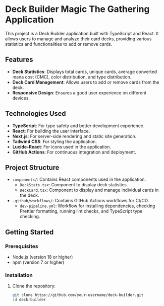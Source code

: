 # Deck Builder Magic The Gathering Application

This project is a Deck Builder application built with TypeScript and React. It allows users to manage and analyze their card decks, providing various statistics and functionalities to add or remove cards.

## Features

- **Deck Statistics**: Displays total cards, unique cards, average converted mana cost (CMC), color distribution, and type distribution.
- **Deck Card Management**: Allows users to add or remove cards from the deck.
- **Responsive Design**: Ensures a good user experience on different devices.

## Technologies Used

- **TypeScript**: For type safety and better development experience.
- **React**: For building the user interface.
- **Next.js**: For server-side rendering and static site generation.
- **Tailwind CSS**: For styling the application.
- **Lucide-React**: For icons used in the application.
- **GitHub Actions**: For continuous integration and deployment.

## Project Structure

- `components/`: Contains React components used in the application.
    - `DeckStats.tsx`: Component to display deck statistics.
    - `DeckCard.tsx`: Component to display and manage individual cards in the deck.
- `.github/workflows/`: Contains GitHub Actions workflows for CI/CD.
    - `dev-pipeline.yml`: Workflow for installing dependencies, checking Prettier formatting, running lint checks, and TypeScript type checking.

## Getting Started

### Prerequisites

- Node.js (version 18 or higher)
- npm (version 7 or higher)

### Installation

1. Clone the repository:
   ```sh
   git clone https://github.com/your-username/deck-builder.git
   cd deck-builder